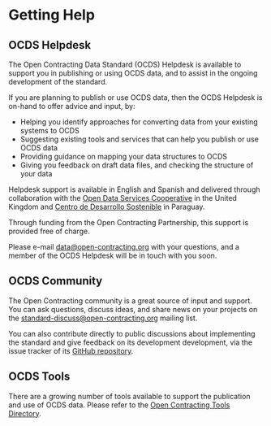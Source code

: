 # Getting Help

## OCDS Helpdesk

The Open Contracting Data Standard (OCDS) Helpdesk is available to support you in publishing or using OCDS data, and to assist in the ongoing development of the standard.

If you are planning to publish or use OCDS data, then the OCDS Helpdesk is on-hand to offer advice and input, by:

* Helping you identify approaches for converting data from your existing systems to OCDS
* Suggesting existing tools and services that can help you publish or use OCDS data
* Providing guidance on mapping your data structures to OCDS
* Giving you feedback on draft data files, and checking the structure of your data

Helpdesk support is available in English and Spanish and delivered through collaboration with the [Open Data Services Cooperative](https://opendataservices.coop) in the United Kingdom and [Centro de Desarrollo Sostenible](http://www.cds.com.py) in Paraguay.

Through funding from the Open Contracting Partnership, this support is provided free of charge.

Please e-mail <a href="mailto:data@open-contracting.org">data@open-contracting.org</a> with your questions, and a member of the OCDS Helpdesk will be in touch with you soon.

## OCDS Community

The Open Contracting community is a great source of input and support. You can ask questions, discuss ideas, and share news on your projects on the [standard-discuss@open-contracting.org](https://groups.google.com/a/open-contracting.org/forum/#!forum/standard-discuss) mailing list.

You can also contribute directly to public discussions about implementing the standard and give feedback on its development development, via the issue tracker of its [GitHub repository](https://github.com/open-contracting/standard).

## OCDS Tools

There are a growing number of tools available to support the publication and use of OCDS data. Please refer to the [Open Contracting Tools Directory](https://www.open-contracting.org/resources/open-contracting-tools-directory/).
